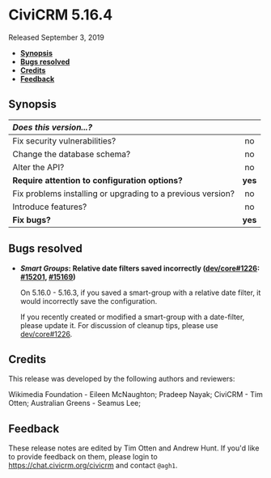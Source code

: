 # CiviCRM 5.16.4

Released September 3, 2019

- **[Synopsis](#synopsis)**
- **[Bugs resolved](#bugs)**
- **[Credits](#credits)**
- **[Feedback](#feedback)**

## <a name="synopsis"></a>Synopsis

| *Does this version...?*                                         |         |
|:--------------------------------------------------------------- |:-------:|
| Fix security vulnerabilities?                                   |   no    |
| Change the database schema?                                     |   no    |
| Alter the API?                                                  |   no    |
| **Require attention to configuration options?**                 | **yes** |
| Fix problems installing or upgrading to a previous version?     |   no    |
| Introduce features?                                             |   no    |
| **Fix bugs?**                                                   | **yes** |

## <a name="bugs"></a>Bugs resolved

- **_Smart Groups_: Relative date filters saved incorrectly ([dev/core#1226](https://lab.civicrm.org/dev/core/issues/1226):
  [#15201](https://github.com/civicrm/civicrm-core/pull/15201), [#15169](https://github.com/civicrm/civicrm-core/pull/15169))**

  On 5.16.0 - 5.16.3, if you saved a smart-group with a relative date
  filter, it would incorrectly save the configuration.  
  
  If you recently created or modified a smart-group with a date-filter, please update it.
  For discussion of cleanup tips, please use [dev/core#1226](https://lab.civicrm.org/dev/core/issues/1226).

## <a name="credits"></a>Credits

This release was developed by the following authors and reviewers:

Wikimedia Foundation - Eileen McNaughton; Pradeep Nayak; CiviCRM - Tim
Otten; Australian Greens - Seamus Lee;

## <a name="feedback"></a>Feedback

These release notes are edited by Tim Otten and Andrew Hunt.  If you'd like to
provide feedback on them, please login to https://chat.civicrm.org/civicrm and
contact `@agh1`.
